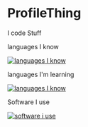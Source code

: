 # ProfileThing

I code Stuff



languages I know

[![languages I know](https://skillicons.dev/icons?i=lua,html,css,cs)](https://skillicons.dev)

languages I'm learning


[![languages I know](https://skillicons.dev/icons?i=java)](https://skillicons.dev)


Software I use


[![software i use](https://skillicons.dev/icons?i=unity,visualstudio,robloxstudio)](https://skillicons.dev)


